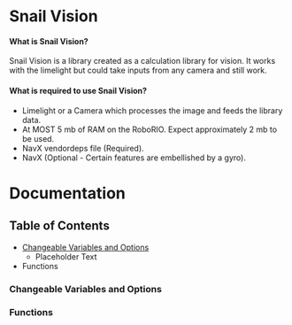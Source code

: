 # Snail Vision

#### What is Snail Vision?

Snail Vision is a library created as a calculation library for vision. It works with the limelight but could take inputs from any camera and still work.

#### What is required to use Snail Vision?

  * Limelight or a Camera which processes the image and feeds the library data.
  * At MOST 5 mb of RAM on the RoboRIO. Expect approximately 2 mb to be used.
  * NavX vendordeps file (Required).
  * NavX (Optional - Certain features are embellished by a gyro).
  
# Documentation

## Table of Contents
  * [Changeable Variables and Options](changeable-variables-and-options)
    * Placeholder Text
  * Functions
  
### Changeable Variables and Options


### Functions
